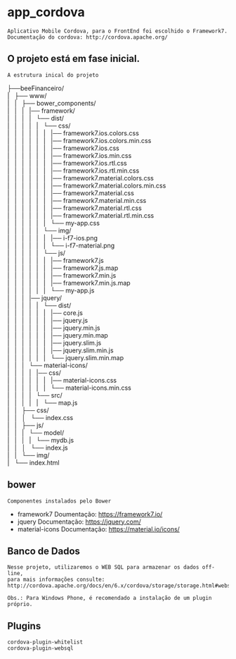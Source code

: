 # app_cordova

    Aplicativo Mobile Cordova, para o FrontEnd foi escolhido o Framework7.
    Documentação do cordova: http://cordova.apache.org/

## O projeto está em fase inicial.

    A estrutura inical do projeto

├──beeFinanceiro/<br>
|&nbsp;&nbsp;&nbsp;├── www/<br>
|&nbsp;&nbsp;&nbsp;|&nbsp;&nbsp;&nbsp;├── bower_components/<br>
|&nbsp;&nbsp;&nbsp;|&nbsp;&nbsp;&nbsp;|&nbsp;&nbsp;&nbsp;|── framework/<br>
|&nbsp;&nbsp;&nbsp;|&nbsp;&nbsp;&nbsp;|&nbsp;&nbsp;&nbsp;|&nbsp;&nbsp;&nbsp;└── dist/<br>
|&nbsp;&nbsp;&nbsp;|&nbsp;&nbsp;&nbsp;|&nbsp;&nbsp;&nbsp;|&nbsp;&nbsp;&nbsp;|&nbsp;&nbsp;&nbsp;└── css/<br>
|&nbsp;&nbsp;&nbsp;|&nbsp;&nbsp;&nbsp;|&nbsp;&nbsp;&nbsp;|&nbsp;&nbsp;&nbsp;|&nbsp;&nbsp;&nbsp;|&nbsp;&nbsp;&nbsp;|── framework7.ios.colors.css<br>
|&nbsp;&nbsp;&nbsp;|&nbsp;&nbsp;&nbsp;|&nbsp;&nbsp;&nbsp;|&nbsp;&nbsp;&nbsp;|&nbsp;&nbsp;&nbsp;|&nbsp;&nbsp;&nbsp;|── framework7.ios.colors.min.css<br>
|&nbsp;&nbsp;&nbsp;|&nbsp;&nbsp;&nbsp;|&nbsp;&nbsp;&nbsp;|&nbsp;&nbsp;&nbsp;|&nbsp;&nbsp;&nbsp;|&nbsp;&nbsp;&nbsp;|── framework7.ios.css<br>
|&nbsp;&nbsp;&nbsp;|&nbsp;&nbsp;&nbsp;|&nbsp;&nbsp;&nbsp;|&nbsp;&nbsp;&nbsp;|&nbsp;&nbsp;&nbsp;|&nbsp;&nbsp;&nbsp;|── framework7.ios.min.css<br>
|&nbsp;&nbsp;&nbsp;|&nbsp;&nbsp;&nbsp;|&nbsp;&nbsp;&nbsp;|&nbsp;&nbsp;&nbsp;|&nbsp;&nbsp;&nbsp;|&nbsp;&nbsp;&nbsp;|── framework7.ios.rtl.css<br>
|&nbsp;&nbsp;&nbsp;|&nbsp;&nbsp;&nbsp;|&nbsp;&nbsp;&nbsp;|&nbsp;&nbsp;&nbsp;|&nbsp;&nbsp;&nbsp;|&nbsp;&nbsp;&nbsp;|── framework7.ios.rtl.min.css<br>
|&nbsp;&nbsp;&nbsp;|&nbsp;&nbsp;&nbsp;|&nbsp;&nbsp;&nbsp;|&nbsp;&nbsp;&nbsp;|&nbsp;&nbsp;&nbsp;|&nbsp;&nbsp;&nbsp;|── framework7.material.colors.css<br>
|&nbsp;&nbsp;&nbsp;|&nbsp;&nbsp;&nbsp;|&nbsp;&nbsp;&nbsp;|&nbsp;&nbsp;&nbsp;|&nbsp;&nbsp;&nbsp;|&nbsp;&nbsp;&nbsp;|── framework7.material.colors.min.css<br>
|&nbsp;&nbsp;&nbsp;|&nbsp;&nbsp;&nbsp;|&nbsp;&nbsp;&nbsp;|&nbsp;&nbsp;&nbsp;|&nbsp;&nbsp;&nbsp;|&nbsp;&nbsp;&nbsp;|── framework7.material.css<br>
|&nbsp;&nbsp;&nbsp;|&nbsp;&nbsp;&nbsp;|&nbsp;&nbsp;&nbsp;|&nbsp;&nbsp;&nbsp;|&nbsp;&nbsp;&nbsp;|&nbsp;&nbsp;&nbsp;|── framework7.material.min.css<br>
|&nbsp;&nbsp;&nbsp;|&nbsp;&nbsp;&nbsp;|&nbsp;&nbsp;&nbsp;|&nbsp;&nbsp;&nbsp;|&nbsp;&nbsp;&nbsp;|&nbsp;&nbsp;&nbsp;|── framework7.material.rtl.css<br>
|&nbsp;&nbsp;&nbsp;|&nbsp;&nbsp;&nbsp;|&nbsp;&nbsp;&nbsp;|&nbsp;&nbsp;&nbsp;|&nbsp;&nbsp;&nbsp;|&nbsp;&nbsp;&nbsp;|── framework7.material.rtl.min.css<br>
|&nbsp;&nbsp;&nbsp;|&nbsp;&nbsp;&nbsp;|&nbsp;&nbsp;&nbsp;|&nbsp;&nbsp;&nbsp;|&nbsp;&nbsp;&nbsp;|&nbsp;&nbsp;&nbsp;└── my-app.css<br>
|&nbsp;&nbsp;&nbsp;|&nbsp;&nbsp;&nbsp;|&nbsp;&nbsp;&nbsp;|&nbsp;&nbsp;&nbsp;|&nbsp;&nbsp;&nbsp;└── img/<br>
|&nbsp;&nbsp;&nbsp;|&nbsp;&nbsp;&nbsp;|&nbsp;&nbsp;&nbsp;|&nbsp;&nbsp;&nbsp;|&nbsp;&nbsp;&nbsp;|&nbsp;&nbsp;&nbsp;|── i-f7-ios.png<br>
|&nbsp;&nbsp;&nbsp;|&nbsp;&nbsp;&nbsp;|&nbsp;&nbsp;&nbsp;|&nbsp;&nbsp;&nbsp;|&nbsp;&nbsp;&nbsp;|&nbsp;&nbsp;&nbsp;└── i-f7-material.png<br>
|&nbsp;&nbsp;&nbsp;|&nbsp;&nbsp;&nbsp;|&nbsp;&nbsp;&nbsp;|&nbsp;&nbsp;&nbsp;|&nbsp;&nbsp;&nbsp;└── js/<br>
|&nbsp;&nbsp;&nbsp;|&nbsp;&nbsp;&nbsp;|&nbsp;&nbsp;&nbsp;|&nbsp;&nbsp;&nbsp;|&nbsp;&nbsp;&nbsp;|&nbsp;&nbsp;&nbsp;|── framework7.js<br>
|&nbsp;&nbsp;&nbsp;|&nbsp;&nbsp;&nbsp;|&nbsp;&nbsp;&nbsp;|&nbsp;&nbsp;&nbsp;|&nbsp;&nbsp;&nbsp;|&nbsp;&nbsp;&nbsp;|── framework7.js.map<br>
|&nbsp;&nbsp;&nbsp;|&nbsp;&nbsp;&nbsp;|&nbsp;&nbsp;&nbsp;|&nbsp;&nbsp;&nbsp;|&nbsp;&nbsp;&nbsp;|&nbsp;&nbsp;&nbsp;|── framework7.min.js<br>
|&nbsp;&nbsp;&nbsp;|&nbsp;&nbsp;&nbsp;|&nbsp;&nbsp;&nbsp;|&nbsp;&nbsp;&nbsp;|&nbsp;&nbsp;&nbsp;|&nbsp;&nbsp;&nbsp;|── framework7.min.js.map<br>
|&nbsp;&nbsp;&nbsp;|&nbsp;&nbsp;&nbsp;|&nbsp;&nbsp;&nbsp;|&nbsp;&nbsp;&nbsp;|&nbsp;&nbsp;&nbsp;|&nbsp;&nbsp;&nbsp;└── my-app.js<br>
|&nbsp;&nbsp;&nbsp;|&nbsp;&nbsp;&nbsp;|&nbsp;&nbsp;&nbsp;|── jquery/<br>
|&nbsp;&nbsp;&nbsp;|&nbsp;&nbsp;&nbsp;|&nbsp;&nbsp;&nbsp;|&nbsp;&nbsp;&nbsp;|&nbsp;&nbsp;&nbsp;└── dist/<br>
|&nbsp;&nbsp;&nbsp;|&nbsp;&nbsp;&nbsp;|&nbsp;&nbsp;&nbsp;|&nbsp;&nbsp;&nbsp;|&nbsp;&nbsp;&nbsp;|&nbsp;&nbsp;&nbsp;|── core.js<br>
|&nbsp;&nbsp;&nbsp;|&nbsp;&nbsp;&nbsp;|&nbsp;&nbsp;&nbsp;|&nbsp;&nbsp;&nbsp;|&nbsp;&nbsp;&nbsp;|&nbsp;&nbsp;&nbsp;|── jquery.js<br>
|&nbsp;&nbsp;&nbsp;|&nbsp;&nbsp;&nbsp;|&nbsp;&nbsp;&nbsp;|&nbsp;&nbsp;&nbsp;|&nbsp;&nbsp;&nbsp;|&nbsp;&nbsp;&nbsp;|── jquery.min.js<br>
|&nbsp;&nbsp;&nbsp;|&nbsp;&nbsp;&nbsp;|&nbsp;&nbsp;&nbsp;|&nbsp;&nbsp;&nbsp;|&nbsp;&nbsp;&nbsp;|&nbsp;&nbsp;&nbsp;|── jquery.min.map<br>
|&nbsp;&nbsp;&nbsp;|&nbsp;&nbsp;&nbsp;|&nbsp;&nbsp;&nbsp;|&nbsp;&nbsp;&nbsp;|&nbsp;&nbsp;&nbsp;|&nbsp;&nbsp;&nbsp;|── jquery.slim.js<br>
|&nbsp;&nbsp;&nbsp;|&nbsp;&nbsp;&nbsp;|&nbsp;&nbsp;&nbsp;|&nbsp;&nbsp;&nbsp;|&nbsp;&nbsp;&nbsp;|&nbsp;&nbsp;&nbsp;|── jquery.slim.min.js<br>
|&nbsp;&nbsp;&nbsp;|&nbsp;&nbsp;&nbsp;|&nbsp;&nbsp;&nbsp;|&nbsp;&nbsp;&nbsp;|&nbsp;&nbsp;&nbsp;|&nbsp;&nbsp;&nbsp;└── jquery.slim.min.map<br>
|&nbsp;&nbsp;&nbsp;|&nbsp;&nbsp;&nbsp;|&nbsp;&nbsp;&nbsp;└── material-icons/<br>
|&nbsp;&nbsp;&nbsp;|&nbsp;&nbsp;&nbsp;|&nbsp;&nbsp;&nbsp;|&nbsp;&nbsp;&nbsp;|── css/<br>
|&nbsp;&nbsp;&nbsp;|&nbsp;&nbsp;&nbsp;|&nbsp;&nbsp;&nbsp;|&nbsp;&nbsp;&nbsp;|&nbsp;&nbsp;&nbsp;|&nbsp;&nbsp;&nbsp;|── material-icons.css<br>
|&nbsp;&nbsp;&nbsp;|&nbsp;&nbsp;&nbsp;|&nbsp;&nbsp;&nbsp;|&nbsp;&nbsp;&nbsp;|&nbsp;&nbsp;&nbsp;|&nbsp;&nbsp;&nbsp;└── material-icons.min.css<br>
|&nbsp;&nbsp;&nbsp;|&nbsp;&nbsp;&nbsp;|&nbsp;&nbsp;&nbsp;|&nbsp;&nbsp;&nbsp;└── src/<br>
|&nbsp;&nbsp;&nbsp;|&nbsp;&nbsp;&nbsp;|&nbsp;&nbsp;&nbsp;|&nbsp;&nbsp;&nbsp;|&nbsp;&nbsp;&nbsp;└── map.js<br>
|&nbsp;&nbsp;&nbsp;|&nbsp;&nbsp;&nbsp;├── css/<br>
|&nbsp;&nbsp;&nbsp;|&nbsp;&nbsp;&nbsp;│&nbsp;&nbsp;&nbsp;└── index.css<br>
|&nbsp;&nbsp;&nbsp;|&nbsp;&nbsp;&nbsp;├── js/<br>
|&nbsp;&nbsp;&nbsp;|&nbsp;&nbsp;&nbsp;|&nbsp;&nbsp;&nbsp;└── model/<br>
|&nbsp;&nbsp;&nbsp;|&nbsp;&nbsp;&nbsp;|&nbsp;&nbsp;&nbsp;|&nbsp;&nbsp;&nbsp;└── mydb.js<br>
|&nbsp;&nbsp;&nbsp;|&nbsp;&nbsp;&nbsp;│&nbsp;&nbsp;&nbsp;└── index.js<br>
|&nbsp;&nbsp;&nbsp;|&nbsp;&nbsp;&nbsp;└── img/<br>
|&nbsp;&nbsp;&nbsp;└── index.html<br>
    
## bower

    Componentes instalados pelo Bower
  * framework7 
        Doumentação: https://framework7.io/
  * jquery
        Documentação: https://jquery.com/
  * material-icons
        Documentação: https://material.io/icons/
        
## Banco de Dados

    Nesse projeto, utilizaremos o WEB SQL para armazenar os dados off-line, 
    para mais informações consulte: http://cordova.apache.org/docs/en/6.x/cordova/storage/storage.html#websql
    
    Obs.: Para Windows Phone, é recomendado a instalação de um plugin próprio.
    
## Plugins

    cordova-plugin-whitelist
    cordova-plugin-websql
